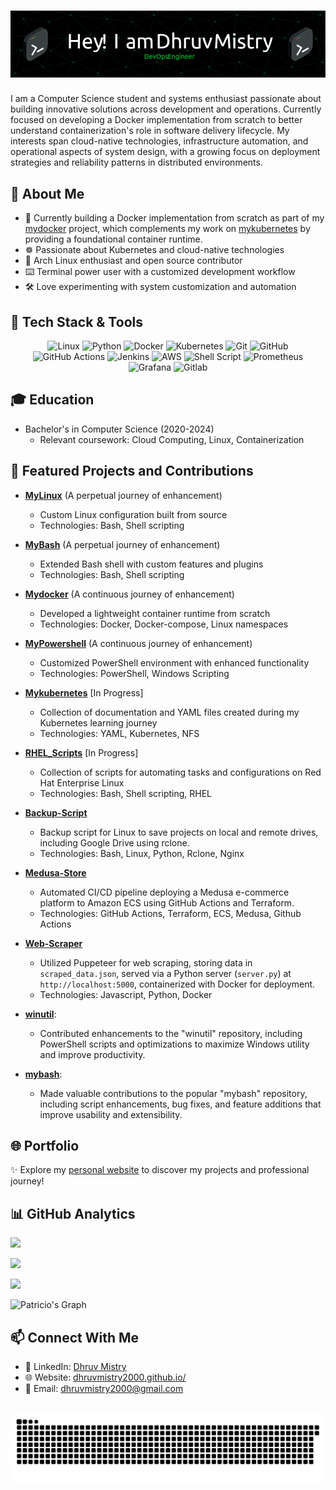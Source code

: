 # ![header](header.png)

I am a Computer Science student and systems enthusiast passionate about building innovative solutions across development and operations. Currently focused on developing a Docker implementation from scratch to better understand containerization's role in software delivery lifecycle. My interests span cloud-native technologies, infrastructure automation, and operational aspects of system design, with a growing focus on deployment strategies and reliability patterns in distributed environments.

## 🚀 About Me
- 🐳 Currently building a Docker implementation from scratch as part of my [mydocker](https://github.com/dhruvmistry2000/mydocker) project, which complements my work on [mykubernetes](https://github.com/dhruvmistry2000/mykubernetes) by providing a foundational container runtime.
- ☸️ Passionate about Kubernetes and cloud-native technologies 
- 🐧 Arch Linux enthusiast and open source contributor
- ⌨️ Terminal power user with a customized development workflow
- 🛠️ Love experimenting with system customization and automation


## 🔧 Tech Stack & Tools
<div align="center">

![Linux](https://img.shields.io/badge/linux-%23000000.svg?style=for-the-badge&logo=linux&logoColor=white)
![Python](https://img.shields.io/badge/python-3670A0?style=for-the-badge&logo=python&logoColor=ffdd54)
![Docker](https://img.shields.io/badge/docker-%230db7ed.svg?style=for-the-badge&logo=docker&logoColor=white) 
![Kubernetes](https://img.shields.io/badge/kubernetes-%23326ce5.svg?style=for-the-badge&logo=kubernetes&logoColor=white)
![Git](https://img.shields.io/badge/git-%23F05033.svg?style=for-the-badge&logo=git&logoColor=white) 
![GitHub](https://img.shields.io/badge/github-%23121011.svg?style=for-the-badge&logo=github&logoColor=white)
![GitHub Actions](https://img.shields.io/badge/github%20actions-%232671E5.svg?style=for-the-badge&logo=githubactions&logoColor=white) ![Jenkins](https://img.shields.io/badge/jenkins-%232C5263.svg?style=for-the-badge&logo=jenkins&logoColor=white)
![AWS](https://img.shields.io/badge/AWS-%23FF9900.svg?style=for-the-badge&logo=amazon-aws&logoColor=white) 
![Shell Script](https://img.shields.io/badge/shell_script-%23121011.svg?style=for-the-badge&logo=gnu-bash&logoColor=white)
![Prometheus](https://img.shields.io/badge/Prometheus-E6522C?style=for-the-badge&logo=Prometheus&logoColor=white)
![Grafana](https://img.shields.io/badge/grafana-%23F46800.svg?style=for-the-badge&logo=grafana&logoColor=white)
![Gitlab](https://img.shields.io/badge/gitlab-%23181717.svg?style=for-the-badge&logo=gitlab&logoColor=white)

</div>

## 🎓 Education
- Bachelor's in Computer Science (2020-2024)
  - Relevant coursework: Cloud Computing, Linux, Containerization

## 🌟 Featured Projects and Contributions

- **[MyLinux](https://github.com/dhruvmistry2000/mylinux)** (A perpetual journey of enhancement)
  - Custom Linux configuration built from source
  - Technologies: Bash, Shell scripting

- **[MyBash](https://github.com/dhruvmistry2000/mybash)** (A perpetual journey of enhancement)
  - Extended Bash shell with custom features and plugins
  - Technologies: Bash, Shell scripting

- **[Mydocker](https://github.com/dhruvmistry2000/mydocker)** (A continuous journey of enhancement)
  - Developed a lightweight container runtime from scratch
  - Technologies: Docker, Docker-compose, Linux namespaces

- **[MyPowershell](https://github.com/dhruvmistry2000/mypowershell)** (A continuous journey of enhancement)
  - Customized PowerShell environment with enhanced functionality
  - Technologies: PowerShell, Windows Scripting

- **[Mykubernetes](https://github.com/dhruvmistry2000/mykubernetes)** [In Progress]
  - Collection of documentation and YAML files created during my Kubernetes learning journey
  - Technologies: YAML, Kubernetes, NFS

- **[RHEL_Scripts](https://github.com/dhruvmistry2000/RHEL_Scripts)** [In Progress]
  - Collection of scripts for automating tasks and configurations on Red Hat Enterprise Linux
  - Technologies: Bash, Shell scripting, RHEL

- **[Backup-Script](https://github.com/dhruvmistry2000/Backup-Script)**
  - Backup script for Linux to save projects on local and remote drives, including Google Drive using rclone.
  - Technologies: Bash, Linux, Python, Rclone, Nginx
- **[Medusa-Store](https://github.com/dhruvmistry2000/medus-storefront)**
    - Automated CI/CD pipeline deploying a Medusa e-commerce platform to Amazon ECS using GitHub Actions and Terraform.  
    - Technologies: GitHub Actions, Terraform, ECS, Medusa, Github Actions
- **[Web-Scraper](https://github.com/dhruvmistry2000/Web-scraper)**
  - Utilized Puppeteer for web scraping, storing data in `scraped_data.json`, served via a Python server (`server.py`) at `http://localhost:5000`, containerized with Docker for deployment.
  - Technologies: Javascript, Python, Docker

- **[winutil](https://github.com/ChrisTitusTech/winutil)**: 
  - Contributed enhancements to the "winutil" repository, including PowerShell scripts and optimizations to maximize Windows utility and improve productivity.

- **[mybash](https://github.com/ChrisTitusTech/mybash)**: 
  - Made valuable contributions to the popular "mybash" repository, including script enhancements, bug fixes, and feature additions that improve usability and extensibility.

## 🌐 Portfolio
✨ Explore my [personal website](https://dhruvmistry2000.github.io/dhruvmistry/) to discover my projects and professional journey!

## 📊 GitHub Analytics

![](https://github-readme-stats.vercel.app/api?username=dhruvmistry2000&theme=onedark&hide_border=false&include_all_commits=true&count_private=false)

![](https://github-readme-stats.vercel.app/api/top-langs/?username=dhruvmistry2000&theme=onedark&hide_border=false&include_all_commits=true&count_private=false&layout=compact)

![](https://github-profile-trophy.vercel.app/api?username=dhruvmistry2000&theme=onedark&no-frame=false&no-bg=true&margin-w=4)

![Patricio's Graph](https://github-readme-activity-graph.vercel.app/graph?username=dhruvmistry2000&custom_title=Patricio's%20GitHub%20Activity%20Graph&bg_color=0D1117&color=7F3FBF&line=7F3FBF&point=7F3FBF&area_color=FFFFFF&title_color=FFFFFF&area=true)
</div>

## 📫 Connect With Me
- 💼 LinkedIn: [Dhruv Mistry](https://www.linkedin.com/in/dhruv-mistry-225786124/)
- 🌐 Website: [dhruvmistry2000.github.io/](https://dhruvmistry2000.github.io/dhruvmistry)
- 📧 Email: dhruvmistry2000@gmail.com
<div align="center">
  <br>
  <img alt="snake eating my contributions" src="https://raw.githubusercontent.com/codediaz/codediaz/output/github-contribution-grid-snake.svg" />
  <br/>
</div>